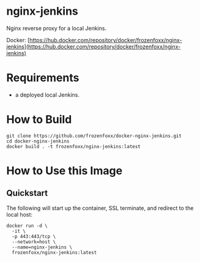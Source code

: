 # nginx-jenkins

Nginx reverse proxy for a local Jenkins.

Docker: [https://hub.docker.com/repository/docker/frozenfoxx/nginx-jenkins](https://hub.docker.com/repository/docker/frozenfoxx/nginx-jenkins)

# Requirements

* a deployed local Jenkins.

# How to Build

```
git clone https://github.com/frozenfoxx/docker-nginx-jenkins.git
cd docker-nginx-jenkins
docker build . -t frozenfoxx/nginx-jenkins:latest
```

# How to Use this Image

## Quickstart

The following will start up the container, SSL terminate, and redirect to the local host:

```
docker run -d \
  -it \
  -p 443:443/tcp \
  --network=host \
  --name=nginx-jenkins \
  frozenfoxx/nginx-jenkins:latest
```

